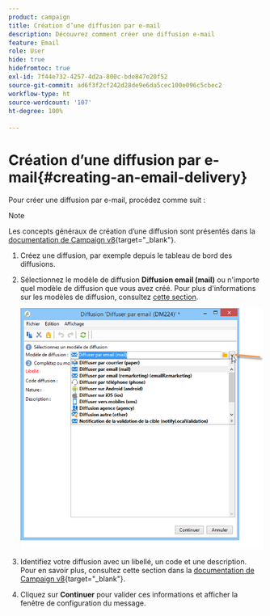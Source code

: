 ```yaml
---
product: campaign
title: Création d’une diffusion par e-mail
description: Découvrez comment créer une diffusion e-mail
feature: Email
role: User
hide: true
hidefromtoc: true
exl-id: 7f44e732-4257-4d2a-800c-bde847e20f52
source-git-commit: ad6f3f2cf242d28de9e6da5cec100e096c5cbec2
workflow-type: ht
source-wordcount: '107'
ht-degree: 100%

---
```


# Création d’une diffusion par e-mail{#creating-an-email-delivery}

Pour créer une diffusion par e-mail, procédez comme suit :

>[!NOTE]
>
>Les concepts généraux de création d’une diffusion sont présentés dans la [documentation de Campaign v8](https://experienceleague.adobe.com/docs/campaign/campaign-v8/send/create-message.html?lang=fr){target="_blank"}.

1. Créez une diffusion, par exemple depuis le tableau de bord des diffusions.
1. Sélectionnez le modèle de diffusion **Diffusion email (mail)** ou n&#39;importe quel modèle de diffusion que vous avez créé. Pour plus d&#39;informations sur les modèles de diffusion, consultez [cette section](about-templates.md).

   ![](assets/s_ncs_user_wizard_email01_1.png)

1. Identifiez votre diffusion avec un libellé, un code et une description. Pour en savoir plus, consultez cette section dans la [documentation de Campaign v8](https://experienceleague.adobe.com/docs/campaign/campaign-v8/send/create-message.html?lang=fr#create-the-delivery){target="_blank"}.
1. Cliquez sur **Continuer** pour valider ces informations et afficher la fenêtre de configuration du message.
